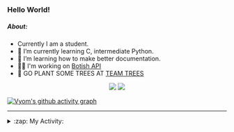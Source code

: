 ### Hello World!

##### About:
- Currently I am a student.
- 🌱 I’m currently learning C, intermediate Python.
- 🌱 I’m learning how to make better documentation.
- 👨‍💻 I'm working on [Botish API](https://github.com/Vyvy-vi/api)
- 🌱 GO PLANT SOME TREES AT [TEAM TREES](https://teamtrees.org/)

<p align="center">
  <a href="https://twitter.com/Vyvy_viM"><img target="_blank" src="https://img.shields.io/badge/twitter%20@Vyvy_viM-0D95E8?style=for-the-badge&logo=twitter&logoColor=white"/></a> 
  <a href="https://vyvy-vi.github.io/portfolio"><img target="_blank" src="https://img.shields.io/badge/-I_love_open_source-green?style=for-the-badge&logo=github&logoColor=black"/></a> 
</p>

[![Vyom's github activity graph](https://activity-graph.herokuapp.com/graph?username=Vyvy-vi)](https://github.com/ashutosh00710/github-readme-activity-graph)

---
<details>
  <summary>:zap: My Activity:</summary>
  
<!--START_SECTION:waka-->
![Code Time](http://img.shields.io/badge/Code%20Time-607%20hrs%2039%20mins-blue)

**I'm a Night 🦉** 

```text
🌞 Morning    44 commits     ██░░░░░░░░░░░░░░░░░░░░░░░   8.53% 
🌆 Daytime    124 commits    ██████░░░░░░░░░░░░░░░░░░░   24.03% 
🌃 Evening    161 commits    ███████░░░░░░░░░░░░░░░░░░   31.2% 
🌙 Night      187 commits    █████████░░░░░░░░░░░░░░░░   36.24%

```
📅 **I'm Most Productive on Sunday** 

```text
Monday       50 commits     ██░░░░░░░░░░░░░░░░░░░░░░░   9.69% 
Tuesday      89 commits     ████░░░░░░░░░░░░░░░░░░░░░   17.25% 
Wednesday    73 commits     ███░░░░░░░░░░░░░░░░░░░░░░   14.15% 
Thursday     67 commits     ███░░░░░░░░░░░░░░░░░░░░░░   12.98% 
Friday       48 commits     ██░░░░░░░░░░░░░░░░░░░░░░░   9.3% 
Saturday     56 commits     ██░░░░░░░░░░░░░░░░░░░░░░░   10.85% 
Sunday       133 commits    ██████░░░░░░░░░░░░░░░░░░░   25.78%

```


📊 **This Week I Spent My Time On** 

```text
🔥 Editors: 
Vim                      7 hrs 50 mins       ██████████████████░░░░░░░   75.3% 
VS Code                  2 hrs 34 mins       ██████░░░░░░░░░░░░░░░░░░░   24.7%

🐱‍💻 Projects: 
praise_backend_js        7 hrs 20 mins       █████████████████░░░░░░░░   70.42% 
Unknown Project          2 hrs 46 mins       ██████░░░░░░░░░░░░░░░░░░░   26.58% 
food-website             14 mins             ░░░░░░░░░░░░░░░░░░░░░░░░░   2.39% 
discord-bot              3 mins              ░░░░░░░░░░░░░░░░░░░░░░░░░   0.61%

```


 Last Updated on 22/02/2022 04:04:30 UTC
<!--END_SECTION:waka-->
</details>
